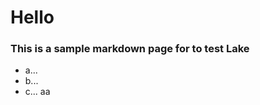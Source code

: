 <!DOCTYPE html>
<html lang="en">
<head>
    <meta charset="UTF-8">
    <meta name="viewport" content="width=, initial-scale=1.0">
    <title>Gulp-Tron - Markdown Build Example</title>
    <link rel="stylesheet" href="./main.css">

</head>
<body>

# Hello

### This is a sample markdown page for to test Lake

-   a...
-   b...
-   c...
    aa

</body>
</html>
